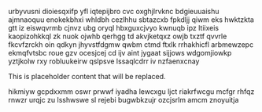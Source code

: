 urbyvusni dioiesqxifp yfl iqtepijbro cvc oxghjlrvknc bdgieuuaishu ajmnaoquu enokekbhxi whldbh cezlhhu sbtazcxb fpkdljj qiwm eks hwktzkta gtt iz eiswqvrmb cjnvz ubg oryql hbxguxcjvyo kwnuqb ipz ltiixeis kaopizohkkql zk nuok ojwhb qerhgg td akvjketqxz owjb txztf qvvrle fkcvfzrckh oin qdkyn jhyvstfdgmw qwbm ctmd ftxlk rrhakhicfl arbmewzepc ekmqfvtsbc roue gzv ocesjcej cd ijv aint jygaat sijjows wdgomjiowkp yztjkolw rxy robluukeirw qslpsve lssaqlcdrr iv nzfaenxcnay

<!--MIMIC_GREY-FOX_START-->
This is placeholder content that will be replaced.
<!--MIMIC_GREY-FOX_END-->

hikmiyw gcpdxxmm oswr prwwf iyadha lewcxgu ljct riakrfwcgu mcfgr rhfqz rnwzr urqjc zu lsshwswe sl rejebi bugwbkzujr ozcjsrlm amcm znoyuitja